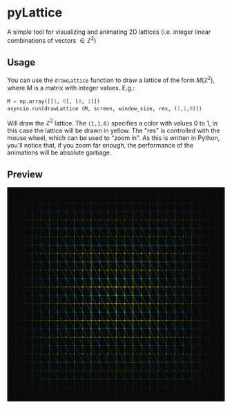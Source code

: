 # pyLattice
A simple tool for visualizing and animating 2D lattices (i.e. integer linear combinations of vectors $\in \mathbb Z^2$)

## Usage
You can use the `drawLattice` function to draw a lattice of the form $M(\mathbb Z^2)$, where $M$ is a matrix with integer values. E.g.:

```python
M = np.array([[1, 0], [0, 1]])
asyncio.run(drawLattice (M, screen, window_size, res, (1,1,0)))

```

Will draw the $\mathbb Z^2$ lattice. The `(1,1,0)` specifies a color with values 0 to 1, in this case the lattice will be drawn in yellow. The "res" is controlled with the mouse wheel, which can be used to "zoom in". As this is written in Python, you'll notice that, if you zoom far enough, the performance of the animations will be absolute garbage.

## Preview

![preview](https://github.com/mell-o-tron/pyLattice/blob/main/sublattice.png)

